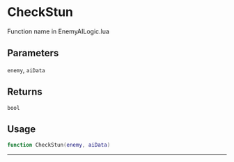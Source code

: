 # CheckStun
Function name in EnemyAILogic.lua
## Parameters
`enemy`, `aiData`
## Returns
`bool`
## Usage
```lua
function CheckStun(enemy, aiData)
```
---
